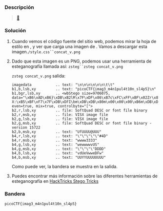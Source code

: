 ### Descripción

> [🥛](http://mercury.picoctf.net:16940/)

### Solución

1. Cuando vemos el código fuente del sitio web, podemos mirar la hoja de estilo en , y ver que carga una imagen de . Vamos a descargar esta imagen.`/style.css``concat_v.png`
    
2. Dado que esta imagen es un PNG, podemos usar una herramienta de esteganografía llamada así: `zsteg``zsteg concat_v.png`
    
    `zsteg concat_v.png` salida:
    
    ```
    imagedata           .. text: "\n\n\n\n\n\n\t\t"
    b1,b,lsb,xy         .. text: "picoCTF{imag3_m4n1pul4t10n_sl4p5}\n"
    b1,bgr,lsb,xy       .. <wbStego size=9706075, data="\xB6\xAD\xB6}\xDB\xB2lR\x7F\xDF\x86\xB7c\xFC\xFF\xBF\x02Zr\x8E\xE2Z\x12\xD8q\xE5&MJ-X:\xB5\xBF\xF7\x7F\xDB\xDFI\bm\xDB\xDB\x80m\x00\x00\x00\xB6m\xDB\xDB\xB6\x00\x00\x00\xB6\xB6\x00m\xDB\x12\x12m\xDB\xDB\x00\x00\x00\x00\x00\xB6m\xDB\x00\xB6\x00\x00\x00\xDB\xB6mm\xDB\xB6\xB6\x00\x00\x00\x00\x00m\xDB", even=true, mix=true, controlbyte="[">                                                                                 
    b2,r,lsb,xy         .. file: SoftQuad DESC or font file binary
    b2,r,msb,xy         .. file: VISX image file
    b2,g,lsb,xy         .. file: VISX image file
    b2,g,msb,xy         .. file: SoftQuad DESC or font file binary - version 15722
    b2,b,msb,xy         .. text: "UfUUUU@UUU"
    b4,r,lsb,xy         .. text: "\"\"\"\"\"#4D"
    b4,r,msb,xy         .. text: "wwww3333"
    b4,g,lsb,xy         .. text: "wewwwwvUS"
    b4,g,msb,xy         .. text: "\"\"\"\"DDDD"
    b4,b,lsb,xy         .. text: "vdUeVwweDFw"
    b4,b,msb,xy         .. text: "UUYYUUUUUUUU"
    ```
    
    Como puede ver, la bandera se muestra en la salida.
    
3. Puedes encontrar más información sobre las diferentes herramientas de esteganografía en [HackTricks Stego Tricks](https://book.hacktricks.xyz/stego/stego-tricks)
    

### Bandera
`picoCTF{imag3_m4n1pul4t10n_sl4p5}`